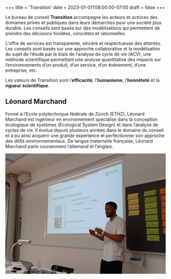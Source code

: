 +++
title = 'Transition'
date = 2023-01-01T08:00:00-07:00
draft = false
+++


Le bureau de conseil **Transition** accompagne les acteurs et actrices des domaines privés et publiques dans leurs démarches pour une société plus durable. Les conseils sont basés sur des modélisations qui permettent de prendre des décisions fondées, concrètes et rationnelles.

L'offre de services est transparente, sincère et respectueuse des attentes. Les conseils sont basés sur une approche collaborative et la modélisation du sujet de l’étude par le biais de l’analyse de cycle de vie (ACV), une méthode scientifique permettant une analyse quantitative des impacts sur l’environnements d’un produit, d’un service, d’un évènement, d’une entreprise, etc.

Les valeurs de Transition sont l’**efficacité**, l’**humanisme**, l’**honnêteté** et la **rigueur scientifique**.

## Léonard Marchand
Formé à l’Ecole polytechnique fédérale de Zürich (ETHZ), Léonard Marchand est ingénieur en environnement spécialisé dans la conception écologique de systèmes (Ecological System Design) et dans l’analyse de cycles de vie. Il évolue depuis plusieurs années dans le domaine du conseil et a pu ainsi acquérir une grande expérience et perfectionner son approche des défis environnementaux. De langue maternelle française, Léonard Marchand parle couramment l’allemand et l’anglais.

![Léonard Marchard](leonard-marchand-photo.jpg)